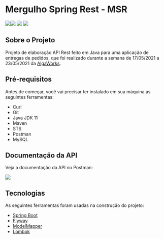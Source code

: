 # Mergulho Spring Rest - MSR

![](https://img.shields.io/github/languages/count/johny83br/msr?color=%2304D361)[![](https://img.shields.io/github/last-commit/johny83br/msr)](https://github.com/johny83br/msr/commits/master) ![](https://img.shields.io/github/repo-size/johny83br/msr) ![](https://img.shields.io/badge/license-MIT-brightgreen) 

## Sobre o Projeto

Projeto de elaboração API Rest feito em Java para uma aplicação de entregas de pedidos, que foi realizado durante a semana de 17/05/2021 a 23/05/2021 da <a href="https://www.algaworks.com/">AlgaWorks</a>.

## Pré-requisitos

Antes de começar, você vai precisar ter instalado em sua máquina as seguintes ferramentas:

- Curl
- Git
- Java JDK 11
- Maven
- STS
- Postman
- MySQL

## Documentação da API

Veja a documentação da API no Postman:

[![](https://img.shields.io/badge/-Documenta%C3%A7%C3%A3o%20da%20API-orange)](https://documenter.getpostman.com/view/450849/TzXukJkX)

## Tecnologias

As seguintes ferramentas foram usadas na construção do projeto:

- [Spring Boot](https://spring.io/projects/spring-boot)
- [Flyway](https://flywaydb.org/)
- [ModelMapper](http://modelmapper.org/)
- [Lombok](https://projectlombok.org/)
